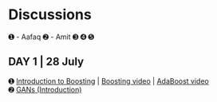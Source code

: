 # Discussions   
➊ - Aafaq
➋ - Amit
➌
➍
➎
## DAY 1 | 28 July    
➊ [Introduction to Boosting](https://github.com/AdicherlaVenkataSai/BeginHere/blob/master/resources/IntroToBoosting.pdf) | [Boosting video](https://www.youtube.com/watch?v=MIPkK5ZAsms) | [AdaBoost video](https://www.youtube.com/watch?v=LsK-xG1cLYA)    
➋ [GANs (Introduction)](https://developers.google.com/machine-learning/gan)
